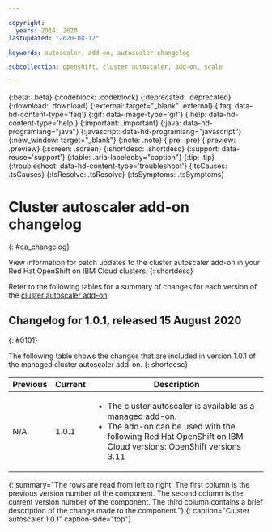 ```yaml
---

copyright:
  years: 2014, 2020
lastupdated: "2020-08-12"

keywords: autoscaler, add-on, autoscaler changelog

subcollection: openshift, cluster autoscaler, add-on, scale

---
```


{:beta: .beta}
{:codeblock: .codeblock}
{:deprecated: .deprecated}
{:download: .download}
{:external: target="_blank" .external}
{:faq: data-hd-content-type='faq'}
{:gif: data-image-type='gif'}
{:help: data-hd-content-type='help'}
{:important: .important}
{:java: data-hd-programlang="java"}
{:javascript: data-hd-programlang="javascript"}
{:new_window: target="_blank"}
{:note: .note}
{:pre: .pre}
{:preview: .preview}
{:screen: .screen}
{:shortdesc: .shortdesc}
{:support: data-reuse='support'}
{:table: .aria-labeledby="caption"}
{:tip: .tip}
{:troubleshoot: data-hd-content-type='troubleshoot'}
{:tsCauses: .tsCauses}
{:tsResolve: .tsResolve}
{:tsSymptoms: .tsSymptoms}


# Cluster autoscaler add-on changelog
{: #ca_changelog}

View information for patch updates to the cluster autoscaler add-on in your Red Hat OpenShift on IBM Cloud clusters.
{: shortdesc}

Refer to the following tables for a summary of changes for each version of the [cluster autoscaler add-on](/docs/openshift?topic=openshift-ca).

## Changelog for 1.0.1, released 15 August 2020
{: #0101}

The following table shows the changes that are included in version 1.0.1 of the managed cluster autoscaler add-on.
{: shortdesc}

| Previous | Current | Description |
| -------- | ------- | ----------- |
| N/A | 1.0.1 | <ul><li>The cluster autoscaler is available as a [managed add-on](/docs/openshift?topic=openshift-ca).</li><li>The add-on can be used with the following Red Hat OpenShift on IBM Cloud versions: OpenShift versions 3.11</li></ul> |
{: summary="The rows are read from left to right. The first column is the previous version number of the component. The second column is the current version number of the component. The third column contains a brief description of the change made to the component."}
{: caption="Cluster autoscaler 1.0.1" caption-side="top"}


